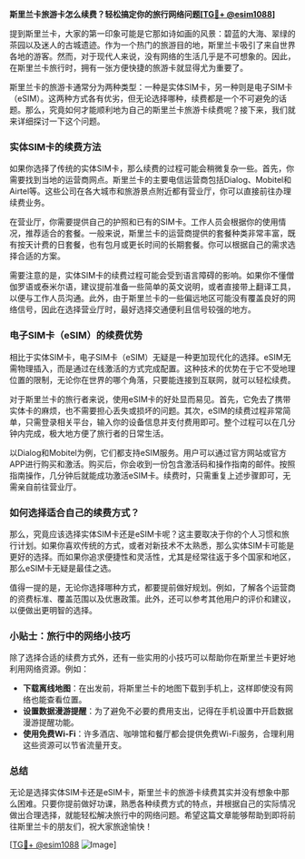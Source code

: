 **斯里兰卡旅游卡怎么续费？轻松搞定你的旅行网络问题[[TG💪+ @esim1088](https://t.me/s/esim1088)]**

提到斯里兰卡，大家的第一印象可能是它那如诗如画的风景：碧蓝的大海、翠绿的茶园以及迷人的古城遗迹。作为一个热门的旅游目的地，斯里兰卡吸引了来自世界各地的游客。然而，对于现代人来说，没有网络的生活几乎是不可想象的。因此，在斯里兰卡旅行时，拥有一张方便快捷的旅游卡就显得尤为重要了。

斯里兰卡的旅游卡通常分为两种类型：一种是实体SIM卡，另一种则是电子SIM卡（eSIM）。这两种方式各有优劣，但无论选择哪种，续费都是一个不可避免的话题。那么，究竟如何才能顺利地为自己的斯里兰卡旅游卡续费呢？接下来，我们就来详细探讨一下这个问题。

### 实体SIM卡的续费方法

如果你选择了传统的实体SIM卡，那么续费的过程可能会稍微复杂一些。首先，你需要找到当地的运营商网点。斯里兰卡的主要电信运营商包括Dialog、Mobitel和Airtel等。这些公司在各大城市和旅游景点附近都有营业厅，你可以直接前往办理续费业务。

在营业厅，你需要提供自己的护照和已有的SIM卡。工作人员会根据你的使用情况，推荐适合的套餐。一般来说，斯里兰卡的运营商提供的套餐种类非常丰富，既有按天计费的日套餐，也有包月或更长时间的长期套餐。你可以根据自己的需求选择合适的方案。

需要注意的是，实体SIM卡的续费过程可能会受到语言障碍的影响。如果你不懂僧伽罗语或泰米尔语，建议提前准备一些简单的英文说明，或者直接带上翻译工具，以便与工作人员沟通。此外，由于斯里兰卡的一些偏远地区可能没有覆盖良好的网络信号，因此在选择营业厅时，最好选择交通便利且信号较强的地方。

### 电子SIM卡（eSIM）的续费优势

相比于实体SIM卡，电子SIM卡（eSIM）无疑是一种更加现代化的选择。eSIM无需物理插入，而是通过在线激活的方式完成配置。这种技术的优势在于它不受地理位置的限制，无论你在世界的哪个角落，只要能连接到互联网，就可以轻松续费。

对于斯里兰卡的旅行者来说，使用eSIM卡的好处显而易见。首先，它免去了携带实体卡的麻烦，也不需要担心丢失或损坏的问题。其次，eSIM的续费过程非常简单，只需登录相关平台，输入你的设备信息并支付费用即可。整个过程可以在几分钟内完成，极大地方便了旅行者的日常生活。

以Dialog和Mobitel为例，它们都支持eSIM服务。用户可以通过官方网站或官方APP进行购买和激活。购买后，你会收到一份包含激活码和操作指南的邮件。按照指南操作，几分钟后就能成功激活eSIM卡。续费时，只需重复上述步骤即可，无需亲自前往营业厅。

### 如何选择适合自己的续费方式？

那么，究竟应该选择实体SIM卡还是eSIM卡呢？这主要取决于你的个人习惯和旅行计划。如果你喜欢传统的方式，或者对新技术不太熟悉，那么实体SIM卡可能是更好的选择。而如果你追求便捷性和灵活性，尤其是经常往返于多个国家和地区，那么eSIM卡无疑是最佳之选。

值得一提的是，无论你选择哪种方式，都要提前做好规划。例如，了解各个运营商的资费标准、覆盖范围以及优惠政策。此外，还可以参考其他用户的评价和建议，以便做出更明智的选择。

### 小贴士：旅行中的网络小技巧

除了选择合适的续费方式外，还有一些实用的小技巧可以帮助你在斯里兰卡更好地利用网络资源。例如：

- **下载离线地图**：在出发前，将斯里兰卡的地图下载到手机上，这样即使没有网络也能查看位置。
- **设置数据漫游提醒**：为了避免不必要的费用支出，记得在手机设置中开启数据漫游提醒功能。
- **使用免费Wi-Fi**：许多酒店、咖啡馆和餐厅都会提供免费Wi-Fi服务，合理利用这些资源可以节省流量开支。

### 总结

无论是选择实体SIM卡还是eSIM卡，斯里兰卡的旅游卡续费其实并没有想象中那么困难。只要你提前做好功课，熟悉各种续费方式的特点，并根据自己的实际情况做出合理选择，就能轻松解决旅行中的网络问题。希望这篇文章能够帮助到即将前往斯里兰卡的朋友们，祝大家旅途愉快！

[[TG💪+ @esim1088](https://t.me/s/esim1088) ![Image](https://i.postimg.cc/4NQfJmqS/Snipaste-2025-05-13-00-14-12.png)]